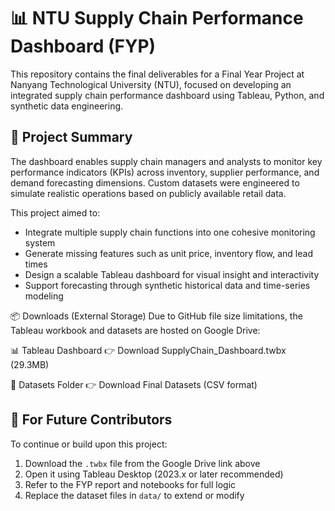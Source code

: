 # 📊 NTU Supply Chain Performance Dashboard (FYP)

This repository contains the final deliverables for a Final Year Project at Nanyang Technological University (NTU), focused on developing an integrated supply chain performance dashboard using Tableau, Python, and synthetic data engineering.

## 📌 Project Summary

The dashboard enables supply chain managers and analysts to monitor key performance indicators (KPIs) across inventory, supplier performance, and demand forecasting dimensions. Custom datasets were engineered to simulate realistic operations based on publicly available retail data.

This project aimed to:
- Integrate multiple supply chain functions into one cohesive monitoring system
- Generate missing features such as unit price, inventory flow, and lead times
- Design a scalable Tableau dashboard for visual insight and interactivity
- Support forecasting through synthetic historical data and time-series modeling


📦 Downloads (External Storage)
Due to GitHub file size limitations, the Tableau workbook and datasets are hosted on Google Drive:

📊 Tableau Dashboard
👉 Download SupplyChain_Dashboard.twbx (29.3MB)

📁 Datasets Folder
👉 Download Final Datasets (CSV format)


## 🔄 For Future Contributors

To continue or build upon this project:

1. Download the `.twbx` file from the Google Drive link above
2. Open it using Tableau Desktop (2023.x or later recommended)
3. Refer to the FYP report and notebooks for full logic
4. Replace the dataset files in `data/` to extend or modify

